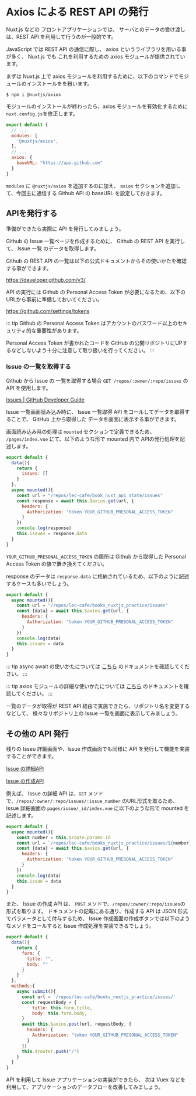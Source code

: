 # Axios による REST API の発行

Nuxt.js などの フロントアプリケーションでは、
サーバとのデータの受け渡しは、REST API を利用して行うのが一般的です。

JavaScript では REST API の通信に際し、 axios というライブラリを用いる事が多く、
Nuxt.js でも これを利用するための axios モジュールが提供されています。

まずは Nuxt.js 上で axios モジュールを利用するために、以下のコマンドでモジュールのインストールをを粉います。

```
$ npm i @nuxtjs/axios
```

モジュールのインストールが終わったら、axios モジュールを有効化するために`nuxt.config.js`を修正します。

```js
export default {
  // ...
  modules: [
    '@nuxtjs/axios',
  ],
  // ...
  axios: {
    baseURL: "https://api.github.com"
  }
}
```

`modules` に `@nuxtjs/axios` を追加するのに加え、
`axios` セクションを追加して、今回主に通信する Github API の baseURL を設定しておきます。

## APIを発行する

準備ができたら実際に API を発行してみましょう。

Github の Issue 一覧ページを作成するために、 Github の REST API を実行して、
Issue 一覧 のデータを取得します。

Github の REST API の一覧は以下の公式ドキュメントからその使いかたを確認する事ができます。

https://developer.github.com/v3/

API の実行には Github の Personal Access Token が必要になるため、以下のURLから事前に準備しておいてください。

https://github.com/settings/tokens

::: tip
Github の Personal Access Token はアカウントのパスワード以上のセキュリティ的な重要性があります。

Personal Access Token が書かれたコードを GitHub の公開リポジトリにUPするなどしないよう十分に注意して取り扱いを行ってください。
:::

### Issue の一覧を取得する

Github から Issue の 一覧を取得する場合 `GET /repos/:owner/:repo/issues` の API を使用します。

[Issues \| GitHub Developer Guide](https://developer.github.com/v3/issues/#list-issues-for-a-repository)

Issue 一覧画面読み込み時に、 Issue 一覧取得 API をコールしてデータを取得することで、
GitHub 上から取得した データを画面に表示する事ができます。

画面読み込み時の処理は `mounted` セクションで定義できるため、
`/pages/index.vue` にて、以下のような形で mounted 内で APIの発行処理を記述します。

```js
export default {
  data(){
    return {
      issues: []
    }
  },
  async mounted(){
    const url = "/repos/lec-cafe/book_nuxt_api_state/issues"
    const response = await this.$axios.get(url, {
      headers: {
        Authorization: "token YOUR_GITHUB_PRESONAL_ACCESS_TOKEN"
      }
    })
    console.log(response)
    this.issues = response.data
  }
}
```

`YOUR_GITHUB_PRESONAL_ACCESS_TOKEN` の箇所は Github から取得した Personal Access Token の値で置き換えてください。

response のデータは `response.data` に格納されているため、以下のように記述するケースも多いでしょう。

```js
export default {
  async mounted(){
    const url = "/repos/lec-cafe/books_nuxtjs_practice/issues"
    const {data} = await this.$axios.get(url, {
      headers: {
        Authorization: "token YOUR_GITHUB_PRESONAL_ACCESS_TOKEN"
      }
    })
    console.log(data)
    this.issues = data
  }
}
```

::: tip 
async await の使いかたについては [こちら](/9.1.Promise%20と%20async%20await/) のドキュメントを確認してください。
:::

::: tip 
axios モジュールの詳細な使いかたについては [こちら](/9.2.axios%20モジュールの使いかた/) のドキュメントを確認してください。
:::

一覧のデータが取得が REST API 経由で実施できたら、リポジトリ名を変更するなどして、
様々なリポジトリ上の Issue 一覧を画面に表示してみましょう。

## その他の API 発行

残りの Isseu 詳細画面や、Issue 作成画面でも同様に API を発行して機能を実装することができます。


[Issue の詳細API](https://developer.github.com/v3/issues/#get-a-single-issue)

[Issue の作成API](https://developer.github.com/v3/issues/#create-an-issue)


例えば、 Issue の詳細 API は、`GET` メソドで、`/repos/:owner/:repo/issues/:issue_number` のURL形式を取るため、
Issue 詳細画面の `pages/issue/_id/index.vue` に以下のような形で mounted を記述します。

```js
export default {
  async mounted(){
    const number = this.$route.params.id
    const url = `/repos/lec-cafe/books_nuxtjs_practice/issues/${number}`
    const {data} = await this.$axios.get(url, {
      headers: {
        Authorization: "token YOUR_GITHUB_PRESONAL_ACCESS_TOKEN"
      }
    })
    console.log(data)
    this.issue = data
  }
}
```

また、 Issue の作成 API は、 `POST` メソドで、`/repos/:owner/:repo/issues`の形式を取ります。
ドキュメントの記載にある通り、作成する API は JSON 形式でパラメータとして付与するため、
Issue 作成画面の作成ボタンでは以下のようなメソドをコールすると Issue 作成処理を実装できるでしょう。

```js
export default {
  data(){
    return {
      form: {
        title: "",
        body: ""
      }
    }
  },
  methods:{
    async submit(){
      const url = `/repos/lec-cafe/books_nuxtjs_practice/issues/`
      const requestBody = {
          title: this.form.title,
          body: this.form.body,
      }
      await this.$axios.post(url, requestBody, {
        headers: {
          Authorization: "token YOUR_GITHUB_PRESONAL_ACCESS_TOKEN"
        }
      })
      this.$router.push("/")
    }
  }
}
```

API を利用して Issue アプリケーションの実装ができたら、
次は Vuex などを利用して、アプリケーションのデータフローを改善してみましょう。
